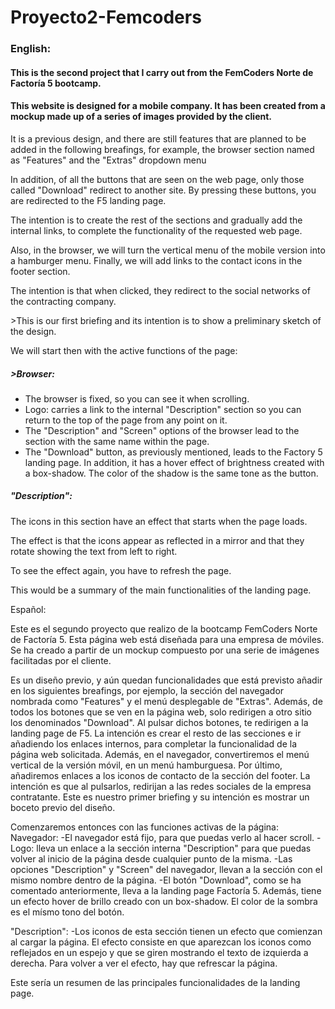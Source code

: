 # Proyecto2-Femcoders

<h3>English:</h3>
<h4>This is the second project that I carry out from the FemCoders Norte de Factoría 5 bootcamp.</h4>
<h4>This website is designed for a mobile company. It has been created from a mockup made up of a series of images provided by the client.</h4>

<p>It is a previous design, and there are still features that are planned to be added in the following breafings, for example, the browser section named as "Features" and the "Extras" dropdown menu</p>
<p>In addition, of all the buttons that are seen on the web page, only those called "Download" redirect to another site. By pressing these buttons, you are redirected to the F5 landing page.</p>
<p>The intention is to create the rest of the sections and gradually add the internal links, to complete the functionality of the requested web page.</p>
<p>Also, in the browser, we will turn the vertical menu of the mobile version into a hamburger menu. Finally, we will add links to the contact icons in the footer section.</p>
<p>The intention is that when clicked, they redirect to the social networks of the contracting company.</p>
<p>>This is our first briefing and its intention is to show a preliminary sketch of the design.</p

<h4>We will start then with the active functions of the page:</h4>
<h5>>Browser:</h5>
<ul>
  <li>The browser is fixed, so you can see it when scrolling.</li>
  <li>Logo: carries a link to the internal "Description" section so you can return to the top of the page from any point on it.</li>
  <li>The "Description" and "Screen" options of the browser lead to the section with the same name within the page.</li>
  <li>The "Download" button, as previously mentioned, leads to the Factory 5 landing page. In addition, it has a hover effect of brightness created with a box-shadow. The color of the shadow is the same tone as the button.</li>
</ul>

<h5>"Description":</h5>
<p>The icons in this section have an effect that starts when the page loads.</p>
<p>The effect is that the icons appear as reflected in a mirror and that they rotate showing the text from left to right.</p>
<p>To see the effect again, you have to refresh the page.</p>
<p>This would be a summary of the main functionalities of the landing page.</p>


Español:

Este es el segundo proyecto que realizo de la bootcamp FemCoders Norte de Factoría 5.
Esta página web está diseñada para una empresa de móviles. Se ha creado a partir de un mockup compuesto por una serie de imágenes facilitadas por el cliente.

Es un diseño previo, y aún quedan funcionalidades que está previsto añadir en los siguientes breafings, por ejemplo, la sección del navegador nombrada como "Features" y el menú desplegable de "Extras".
Además, de todos los botones que se ven en la página web, solo redirigen a otro sitio los denominados "Download". Al pulsar dichos botones, te redirigen a la landing page de F5.
La intención es crear el resto de las secciones e ir añadiendo los enlaces internos, para completar la funcionalidad de la página web solicitada.
Además, en el navegador, convertiremos el menú vertical de la versión móvil, en un menú hamburguesa. Por último, añadiremos enlaces a los iconos de contacto de la sección del footer. La intención es que al pulsarlos, redirijan a las redes sociales de la empresa contratante.
Este es nuestro primer briefing y su intención es mostrar un boceto previo del diseño.

Comenzaremos entonces con las funciones activas de la página:
Navegador:
-El navegador está fijo, para que puedas verlo al hacer scroll.
-Logo: lleva un enlace a la sección interna "Description" para que puedas volver al inicio de la página desde cualquier punto de la misma.
-Las opciones "Description" y "Screen" del navegador, llevan a la sección con el mismo nombre dentro de la página.
-El botón "Download", como se ha comentado anteriormente, lleva a la landing page Factoría 5. Además, tiene un efecto hover de brillo creado con un box-shadow. El color de la sombra es el mísmo tono del botón.

"Description":
-Los iconos de esta sección tienen un efecto que comienzan al cargar la página. El efecto consiste en que aparezcan los iconos como reflejados en un espejo y que se giren mostrando el texto de izquierda a derecha.
Para volver a ver el efecto, hay que refrescar la página.

Este sería un resumen de las principales funcionalidades de la landing page.

